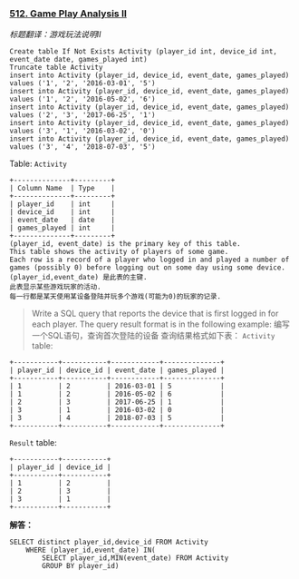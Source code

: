 ### [512. Game Play Analysis II](https://leetcode-cn.com/problems/game-play-analysis-ii/)
*标题翻译：游戏玩法说明II*
``` mysql
Create table If Not Exists Activity (player_id int, device_id int, event_date date, games_played int)
Truncate table Activity
insert into Activity (player_id, device_id, event_date, games_played) values ('1', '2', '2016-03-01', '5')
insert into Activity (player_id, device_id, event_date, games_played) values ('1', '2', '2016-05-02', '6')
insert into Activity (player_id, device_id, event_date, games_played) values ('2', '3', '2017-06-25', '1')
insert into Activity (player_id, device_id, event_date, games_played) values ('3', '1', '2016-03-02', '0')
insert into Activity (player_id, device_id, event_date, games_played) values ('3', '4', '2018-07-03', '5')
```
Table: `Activity`
``` mysql
+--------------+---------+
| Column Name  | Type    |
+--------------+---------+
| player_id    | int     |
| device_id    | int     |
| event_date   | date    |
| games_played | int     |
+--------------+---------+
(player_id, event_date) is the primary key of this table.
This table shows the activity of players of some game.
Each row is a record of a player who logged in and played a number of games (possibly 0) before logging out on some day using some device.
(player_id,event_date) 是此表的主键.
此表显示某些游戏玩家的活动.
每一行都是某天使用某设备登陆并玩多个游戏(可能为0)的玩家的记录.
```
> Write a SQL query that reports the device that is first logged in for each player.
> The query result format is in the following example:
> 编写一个SQL语句，查询首次登陆的设备
> 查询结果格式如下表：
`Activity` table:
``` mysql
+-----------+-----------+------------+--------------+
| player_id | device_id | event_date | games_played |
+-----------+-----------+------------+--------------+
| 1         | 2         | 2016-03-01 | 5            |
| 1         | 2         | 2016-05-02 | 6            |
| 2         | 3         | 2017-06-25 | 1            |
| 3         | 1         | 2016-03-02 | 0            |
| 3         | 4         | 2018-07-03 | 5            |
+-----------+-----------+------------+--------------+
```
`Result` table:
``` mysql
+-----------+-----------+
| player_id | device_id |
+-----------+-----------+
| 1         | 2         |
| 2         | 3         |
| 3         | 1         |
+-----------+-----------+
```
**解答：**
``` mysql
SELECT distinct player_id,device_id FROM Activity
	WHERE (player_id,event_date) IN(
		SELECT player_id,MIN(event_date) FROM Activity
		GROUP BY player_id)
```